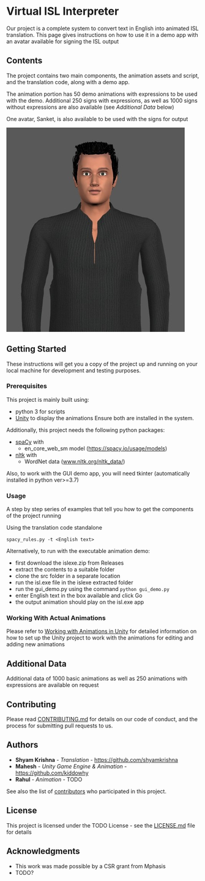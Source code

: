 # Virtual ISL Interpreter

Our project is a complete system to convert text in English into animated ISL translation. This page gives instructions on how to use it in a demo app with an avatar available for signing the ISL output

## Contents

The project contains two main components, the animation assets and script, and the translation code, along with a demo app. 

The animation portion has 50 demo animations with expressions to be used with the demo. Additional 250 signs with expressions, as well as 1000 signs without expressions are also available (see *Additional Data* below)

One avatar, Sanket, is also available to be used with the signs for output

![Alt text](docs/img/avatar_Sanket.jpeg?raw=true "Sanket")

## Getting Started

These instructions will get you a copy of the project up and running on your local machine for development and testing purposes. 

### Prerequisites

This project is mainly built using: 
* python 3 for scripts
* [Unity](https://store.unity.com/download) to display the animations
Ensure both are installed in the system.

Additionally, this project needs the following python packages: 
* [spaCy](https://spacy.io/usage) with 
  * en_core_web_sm model (https://spacy.io/usage/models) 
* [nltk](https://www.nltk.org/install.html) with
  * WordNet data (www.nltk.org/nltk_data/)

Also, to work with the GUI demo app, you will need tkinter (automatically installed in python ver>=3.7)

### Usage

A step by step series of examples that tell you how to get the components of the project running

Using the translation code standalone
```
spacy_rules.py -t <English text>
```

Alternatively, to run with the executable animation demo: 
* first download the islexe.zip from Releases
* extract the contents to a suitable folder
* clone the src folder in a separate location
* run the isl.exe file in the islexe extracted folder
* run the gui_demo.py using the command `python gui_demo.py`
* enter English text in the box available and click Go
* the output animation should play on the isl.exe app

### Working With Actual Animations

Please refer to [Working with Animations in Unity](docs/Working-with-Unity.md) for detailed information on how to set up the Unity project to work with the animations for editing and adding new animations


## Additional Data

Additional data of 1000 basic animations as well as 250 animations with expressions are available on request

## Contributing

Please read [CONTRIBUTING.md](TODO) for details on our code of conduct, and the process for submitting pull requests to us.

## Authors

* **Shyam Krishna** - *Translation* - https://github.com/shyamkrishna
* **Mahesh** - *Unity Game Engine & Animation* - https://github.com/kiddowhy
* **Rahul** - *Animation* - TODO


See also the list of [contributors](TODO) who participated in this project.

## License

This project is licensed under the TODO License - see the [LICENSE.md](LICENSE.md) file for details

## Acknowledgments

* This work was made possible by a CSR grant from Mphasis
* TODO?

